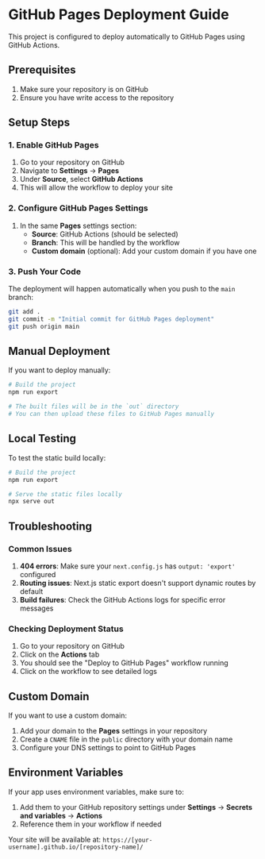 # GitHub Pages Deployment Guide

This project is configured to deploy automatically to GitHub Pages using GitHub Actions.

## Prerequisites

1. Make sure your repository is on GitHub
2. Ensure you have write access to the repository

## Setup Steps

### 1. Enable GitHub Pages

1. Go to your repository on GitHub
2. Navigate to **Settings** → **Pages**
3. Under **Source**, select **GitHub Actions**
4. This will allow the workflow to deploy your site

### 2. Configure GitHub Pages Settings

1. In the same **Pages** settings section:
   - **Source**: GitHub Actions (should be selected)
   - **Branch**: This will be handled by the workflow
   - **Custom domain** (optional): Add your custom domain if you have one

### 3. Push Your Code

The deployment will happen automatically when you push to the `main` branch:

```bash
git add .
git commit -m "Initial commit for GitHub Pages deployment"
git push origin main
```

## Manual Deployment

If you want to deploy manually:

```bash
# Build the project
npm run export

# The built files will be in the `out` directory
# You can then upload these files to GitHub Pages manually
```

## Local Testing

To test the static build locally:

```bash
# Build the project
npm run export

# Serve the static files locally
npx serve out
```

## Troubleshooting

### Common Issues

1. **404 errors**: Make sure your `next.config.js` has `output: 'export'` configured
2. **Routing issues**: Next.js static export doesn't support dynamic routes by default
3. **Build failures**: Check the GitHub Actions logs for specific error messages

### Checking Deployment Status

1. Go to your repository on GitHub
2. Click on the **Actions** tab
3. You should see the "Deploy to GitHub Pages" workflow running
4. Click on the workflow to see detailed logs

## Custom Domain

If you want to use a custom domain:

1. Add your domain to the **Pages** settings in your repository
2. Create a `CNAME` file in the `public` directory with your domain name
3. Configure your DNS settings to point to GitHub Pages

## Environment Variables

If your app uses environment variables, make sure to:

1. Add them to your GitHub repository settings under **Settings** → **Secrets and variables** → **Actions**
2. Reference them in your workflow if needed

Your site will be available at: `https://[your-username].github.io/[repository-name]/` 